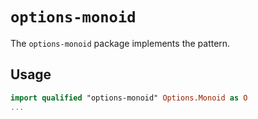 # `options-monoid`

The `options-monoid` package implements the pattern.

## Usage

```haskell
import qualified "options-monoid" Options.Monoid as O
...
```

## 